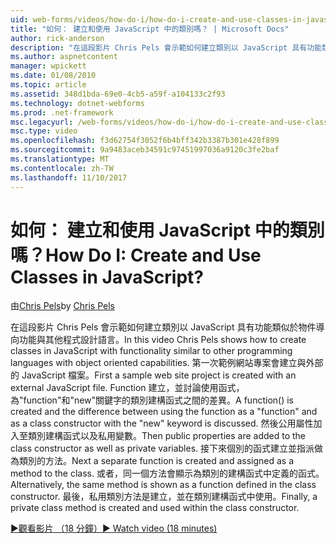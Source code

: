 ```yaml
---
uid: web-forms/videos/how-do-i/how-do-i-create-and-use-classes-in-javascript
title: "如何： 建立和使用 JavaScript 中的類別嗎？ | Microsoft Docs"
author: rick-anderson
description: "在這段影片 Chris Pels 會示範如何建立類別以 JavaScript 具有功能類似於其他程式設計語言與物件導向 capabilitie..."
ms.author: aspnetcontent
manager: wpickett
ms.date: 01/08/2010
ms.topic: article
ms.assetid: 348d1bda-69e0-4cb5-a59f-a104133c2f93
ms.technology: dotnet-webforms
ms.prod: .net-framework
msc.legacyurl: /web-forms/videos/how-do-i/how-do-i-create-and-use-classes-in-javascript
msc.type: video
ms.openlocfilehash: f3d62754f3052f6b4bff342b3387b301e428f899
ms.sourcegitcommit: 9a9483aceb34591c97451997036a9120c3fe2baf
ms.translationtype: MT
ms.contentlocale: zh-TW
ms.lasthandoff: 11/10/2017
---
```

<a name="how-do-i-create-and-use-classes-in-javascript"></a><span data-ttu-id="045b0-104">如何： 建立和使用 JavaScript 中的類別嗎？</span><span class="sxs-lookup"><span data-stu-id="045b0-104">How Do I: Create and Use Classes in JavaScript?</span></span>
====================
<span data-ttu-id="045b0-105">由[Chris Pels](https://twitter.com/chrispels)</span><span class="sxs-lookup"><span data-stu-id="045b0-105">by [Chris Pels](https://twitter.com/chrispels)</span></span>

<span data-ttu-id="045b0-106">在這段影片 Chris Pels 會示範如何建立類別以 JavaScript 具有功能類似於物件導向功能與其他程式設計語言。</span><span class="sxs-lookup"><span data-stu-id="045b0-106">In this video Chris Pels shows how to create classes in JavaScript with functionality similar to other programming languages with object oriented capabilities.</span></span> <span data-ttu-id="045b0-107">第一次範例網站專案會建立與外部的 JavaScript 檔案。</span><span class="sxs-lookup"><span data-stu-id="045b0-107">First a sample web site project is created with an external JavaScript file.</span></span> <span data-ttu-id="045b0-108">Function 建立，並討論使用函式，為"function"和"new"關鍵字的類別建構函式之間的差異。</span><span class="sxs-lookup"><span data-stu-id="045b0-108">A function() is created and the difference between using the function as a "function" and as a class constructor with the "new" keyword is discussed.</span></span> <span data-ttu-id="045b0-109">然後公用屬性加入至類別建構函式以及私用變數。</span><span class="sxs-lookup"><span data-stu-id="045b0-109">Then public properties are added to the class constructor as well as private variables.</span></span> <span data-ttu-id="045b0-110">接下來個別的函式建立並指派做為類別的方法。</span><span class="sxs-lookup"><span data-stu-id="045b0-110">Next a separate function is created and assigned as a method to the class.</span></span> <span data-ttu-id="045b0-111">或者，同一個方法會顯示為類別的建構函式中定義的函式。</span><span class="sxs-lookup"><span data-stu-id="045b0-111">Alternatively, the same method is shown as a function defined in the class constructor.</span></span> <span data-ttu-id="045b0-112">最後，私用類別方法是建立，並在類別建構函式中使用。</span><span class="sxs-lookup"><span data-stu-id="045b0-112">Finally, a private class method is created and used within the class constructor.</span></span>

[<span data-ttu-id="045b0-113">&#9654;觀看影片 （18 分鐘）</span><span class="sxs-lookup"><span data-stu-id="045b0-113">&#9654; Watch video (18 minutes)</span></span>](https://channel9.msdn.com/Blogs/ASP-NET-Site-Videos/how-do-i-create-and-use-classes-in-javascript)
